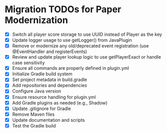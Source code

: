 # Migration TODOs for Paper Modernization

- [x] Switch all player score storage to use UUID instead of Player as the key
- [x] Update logger usage to use getLogger() from JavaPlugin
- [x] Remove or modernize any old/deprecated event registration (use @EventHandler and registerEvents)
- [x] Review and update player lookup logic to use getPlayerExact or handle case sensitivity
- [x] Ensure all commands are properly defined in plugin.yml
- [x] Initialize Gradle build system
- [x] Set project metadata in build.gradle
- [x] Add repositories and dependencies
- [x] Configure Java version
- [x] Ensure resource handling for plugin.yml
- [x] Add Gradle plugins as needed (e.g., Shadow)
- [x] Update .gitignore for Gradle
- [x] Remove Maven files
- [x] Update documentation and scripts
- [x] Test the Gradle build
